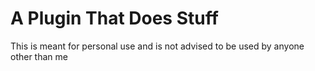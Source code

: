 # A Plugin That Does Stuff
This is meant for personal use and is not advised to be used by anyone other than me